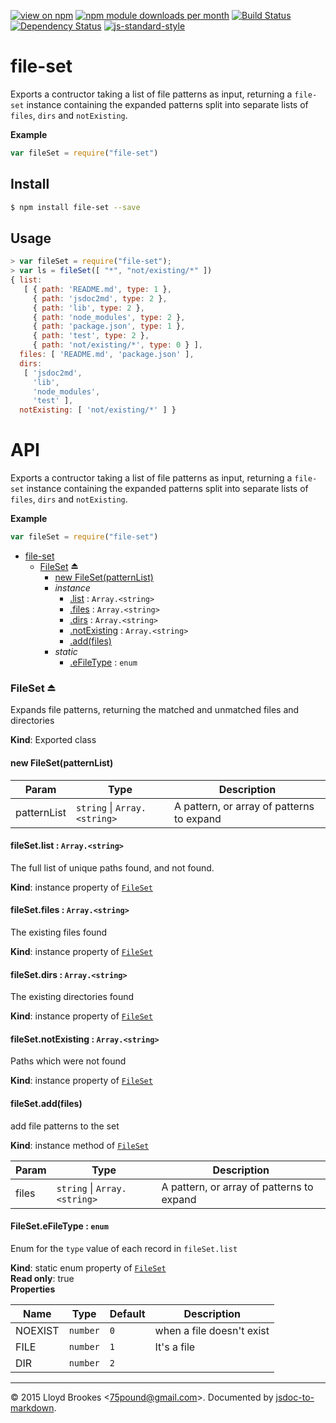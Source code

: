 [![view on npm](http://img.shields.io/npm/v/file-set.svg)](https://www.npmjs.org/package/file-set)
[![npm module downloads per month](http://img.shields.io/npm/dm/file-set.svg)](https://www.npmjs.org/package/file-set)
[![Build Status](https://travis-ci.org/75lb/file-set.svg?branch=master)](https://travis-ci.org/75lb/file-set)
[![Dependency Status](https://david-dm.org/75lb/file-set.svg)](https://david-dm.org/75lb/file-set)
[![js-standard-style](https://img.shields.io/badge/code%20style-standard-brightgreen.svg)](https://github.com/feross/standard)

# file-set
Exports a contructor taking a list of file patterns as input, returning a `file-set` instance containing the expanded patterns split into separate lists of `files`, `dirs` and `notExisting`.

**Example**  
```js
var fileSet = require("file-set")
```


## Install
```sh
$ npm install file-set --save
```

## Usage
```js
> var fileSet = require("file-set");
> var ls = fileSet([ "*", "not/existing/*" ])
{ list:
   [ { path: 'README.md', type: 1 },
     { path: 'jsdoc2md', type: 2 },
     { path: 'lib', type: 2 },
     { path: 'node_modules', type: 2 },
     { path: 'package.json', type: 1 },
     { path: 'test', type: 2 },
     { path: 'not/existing/*', type: 0 } ],
  files: [ 'README.md', 'package.json' ],
  dirs:
   [ 'jsdoc2md',
     'lib',
     'node_modules',
     'test' ],
  notExisting: [ 'not/existing/*' ] }
```

# API
Exports a contructor taking a list of file patterns as input, returning a `file-set` instance containing the expanded patterns split into separate lists of `files`, `dirs` and `notExisting`.

**Example**  
```js
var fileSet = require("file-set")
```

* [file-set](#module_file-set)
    * [FileSet](#exp_module_file-set--FileSet) ⏏
        * [new FileSet(patternList)](#new_module_file-set--FileSet_new)
        * _instance_
            * [.list](#module_file-set--FileSet+list) : <code>Array.&lt;string&gt;</code>
            * [.files](#module_file-set--FileSet+files) : <code>Array.&lt;string&gt;</code>
            * [.dirs](#module_file-set--FileSet+dirs) : <code>Array.&lt;string&gt;</code>
            * [.notExisting](#module_file-set--FileSet+notExisting) : <code>Array.&lt;string&gt;</code>
            * [.add(files)](#module_file-set--FileSet+add)
        * _static_
            * [.eFileType](#module_file-set--FileSet.eFileType) : <code>enum</code>

<a name="exp_module_file-set--FileSet"></a>
### FileSet ⏏
Expands file patterns, returning the matched and unmatched files and directories

**Kind**: Exported class  
<a name="new_module_file-set--FileSet_new"></a>
#### new FileSet(patternList)

| Param | Type | Description |
| --- | --- | --- |
| patternList | <code>string</code> &#124; <code>Array.&lt;string&gt;</code> | A pattern, or array of patterns to expand |

<a name="module_file-set--FileSet+list"></a>
#### fileSet.list : <code>Array.&lt;string&gt;</code>
The full list of unique paths found, and not found.

**Kind**: instance property of <code>[FileSet](#exp_module_file-set--FileSet)</code>  
<a name="module_file-set--FileSet+files"></a>
#### fileSet.files : <code>Array.&lt;string&gt;</code>
The existing files found

**Kind**: instance property of <code>[FileSet](#exp_module_file-set--FileSet)</code>  
<a name="module_file-set--FileSet+dirs"></a>
#### fileSet.dirs : <code>Array.&lt;string&gt;</code>
The existing directories found

**Kind**: instance property of <code>[FileSet](#exp_module_file-set--FileSet)</code>  
<a name="module_file-set--FileSet+notExisting"></a>
#### fileSet.notExisting : <code>Array.&lt;string&gt;</code>
Paths which were not found

**Kind**: instance property of <code>[FileSet](#exp_module_file-set--FileSet)</code>  
<a name="module_file-set--FileSet+add"></a>
#### fileSet.add(files)
add file patterns to the set

**Kind**: instance method of <code>[FileSet](#exp_module_file-set--FileSet)</code>  

| Param | Type | Description |
| --- | --- | --- |
| files | <code>string</code> &#124; <code>Array.&lt;string&gt;</code> | A pattern, or array of patterns to expand |

<a name="module_file-set--FileSet.eFileType"></a>
#### FileSet.eFileType : <code>enum</code>
Enum for the `type` value of each record in `fileSet.list`

**Kind**: static enum property of <code>[FileSet](#exp_module_file-set--FileSet)</code>  
**Read only**: true  
**Properties**

| Name | Type | Default | Description |
| --- | --- | --- | --- |
| NOEXIST | <code>number</code> | <code>0</code> | when a file doesn't exist |
| FILE | <code>number</code> | <code>1</code> | It's a file |
| DIR | <code>number</code> | <code>2</code> |  |


* * *

&copy; 2015 Lloyd Brookes \<75pound@gmail.com\>. Documented by [jsdoc-to-markdown](https://github.com/jsdoc2md/jsdoc-to-markdown).
